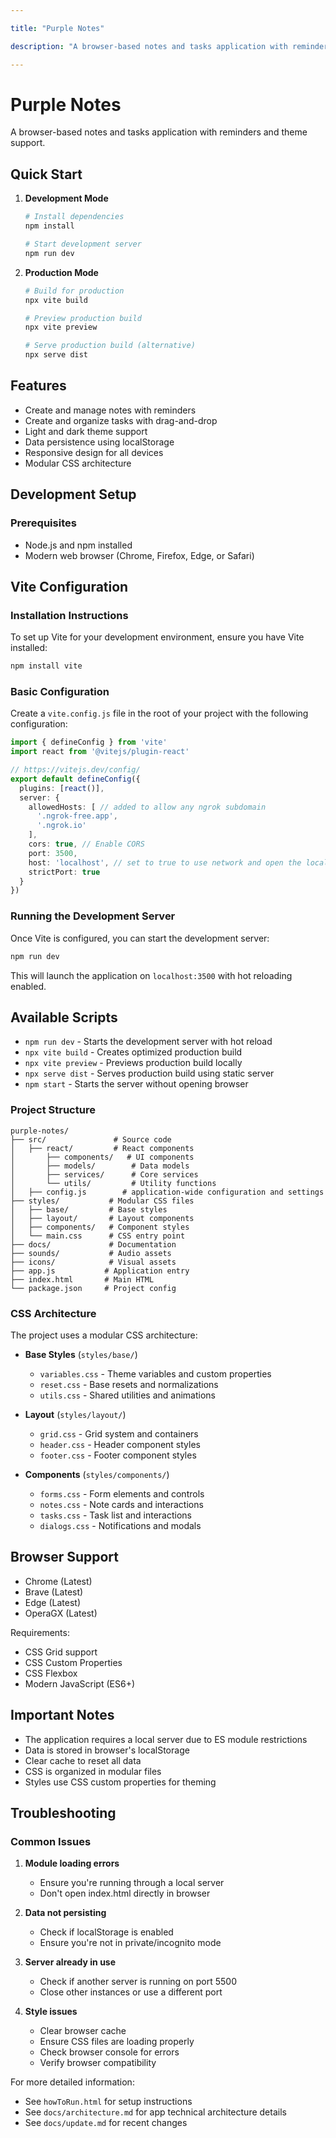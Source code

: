 ```yaml
---

title: "Purple Notes"

description: "A browser-based notes and tasks application with reminders and theme support."

---
```


# Purple Notes

A browser-based notes and tasks application with reminders and theme support.

## Quick Start

1. **Development Mode**
   ```bash
   # Install dependencies
   npm install
   ```

   ```bash
   # Start development server
   npm run dev
   ```

2. **Production Mode**
   ```bash
   # Build for production
   npx vite build
   ```

   ```bash
   # Preview production build
   npx vite preview
   ```

   ```bash
   # Serve production build (alternative)
   npx serve dist
   ```

## Features

- Create and manage notes with reminders
- Create and organize tasks with drag-and-drop
- Light and dark theme support
- Data persistence using localStorage
- Responsive design for all devices
- Modular CSS architecture

## Development Setup

### Prerequisites

- Node.js and npm installed
- Modern web browser (Chrome, Firefox, Edge, or Safari)

## Vite Configuration

### Installation Instructions

To set up Vite for your development environment, ensure you have Vite installed:

```bash
npm install vite
```

### Basic Configuration

Create a `vite.config.js` file in the root of your project with the following configuration:

```typescript
import { defineConfig } from 'vite'
import react from '@vitejs/plugin-react'

// https://vitejs.dev/config/
export default defineConfig({
  plugins: [react()],
  server: {
    allowedHosts: [ // added to allow any ngrok subdomain
      '.ngrok-free.app',
      '.ngrok.io'
    ],
    cors: true, // Enable CORS
    port: 3500,
    host: 'localhost', // set to true to use network and open the local IP address
    strictPort: true
  }
})
```

### Running the Development Server

Once Vite is configured, you can start the development server:

```bash
npm run dev
```

This will launch the application on `localhost:3500` with hot reloading enabled.

## Available Scripts

- `npm run dev` - Starts the development server with hot reload
- `npx vite build` - Creates optimized production build
- `npx vite preview` - Previews production build locally
- `npx serve dist` - Serves production build using static server
- `npm start` - Starts the server without opening browser

### Project Structure

```
purple-notes/
├── src/               # Source code
│   ├── react/         # React components
│       ├── components/   # UI components
│       ├── models/        # Data models
│       ├── services/      # Core services
│       └── utils/         # Utility functions
│   ├── config.js        # application-wide configuration and settings
├── styles/           # Modular CSS files
│   ├── base/         # Base styles
│   ├── layout/       # Layout components
│   ├── components/   # Component styles
│   └── main.css      # CSS entry point
├── docs/             # Documentation
├── sounds/           # Audio assets
├── icons/            # Visual assets
├── app.js           # Application entry
├── index.html       # Main HTML
└── package.json     # Project config
```

### CSS Architecture

The project uses a modular CSS architecture:

- **Base Styles** (`styles/base/`)
  - `variables.css` - Theme variables and custom properties
  - `reset.css` - Base resets and normalizations
  - `utils.css` - Shared utilities and animations

- **Layout** (`styles/layout/`)
  - `grid.css` - Grid system and containers
  - `header.css` - Header component styles
  - `footer.css` - Footer component styles

- **Components** (`styles/components/`)
  - `forms.css` - Form elements and controls
  - `notes.css` - Note cards and interactions
  - `tasks.css` - Task list and interactions
  - `dialogs.css` - Notifications and modals

## Browser Support

- Chrome (Latest)
- Brave (Latest)
- Edge (Latest)
- OperaGX (Latest)

Requirements:
- CSS Grid support
- CSS Custom Properties
- CSS Flexbox
- Modern JavaScript (ES6+)

## Important Notes

- The application requires a local server due to ES module restrictions
- Data is stored in browser's localStorage
- Clear cache to reset all data
- CSS is organized in modular files
- Styles use CSS custom properties for theming

## Troubleshooting

### Common Issues

1. **Module loading errors**
   - Ensure you're running through a local server
   - Don't open index.html directly in browser

2. **Data not persisting**
   - Check if localStorage is enabled
   - Ensure you're not in private/incognito mode

3. **Server already in use**
   - Check if another server is running on port 5500
   - Close other instances or use a different port

4. **Style issues**
   - Clear browser cache
   - Ensure CSS files are loading properly
   - Check browser console for errors
   - Verify browser compatibility

For more detailed information:
- See `howToRun.html` for setup instructions
- See `docs/architecture.md` for app technical architecture details
- See `docs/update.md` for recent changes